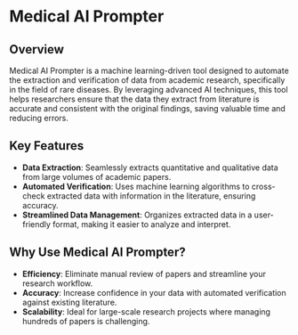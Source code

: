 # Medical AI Prompter

## Overview

Medical AI Prompter is a machine learning-driven tool designed to automate the extraction and verification of data from academic research, specifically in the field of rare diseases. By leveraging advanced AI techniques, this tool helps researchers ensure that the data they extract from literature is accurate and consistent with the original findings, saving valuable time and reducing errors.

## Key Features

- **Data Extraction**: Seamlessly extracts quantitative and qualitative data from large volumes of academic papers.
- **Automated Verification**: Uses machine learning algorithms to cross-check extracted data with information in the literature, ensuring accuracy.
- **Streamlined Data Management**: Organizes extracted data in a user-friendly format, making it easier to analyze and interpret.

## Why Use Medical AI Prompter?

- **Efficiency**: Eliminate manual review of papers and streamline your research workflow.
- **Accuracy**: Increase confidence in your data with automated verification against existing literature.
- **Scalability**: Ideal for large-scale research projects where managing hundreds of papers is challenging.

